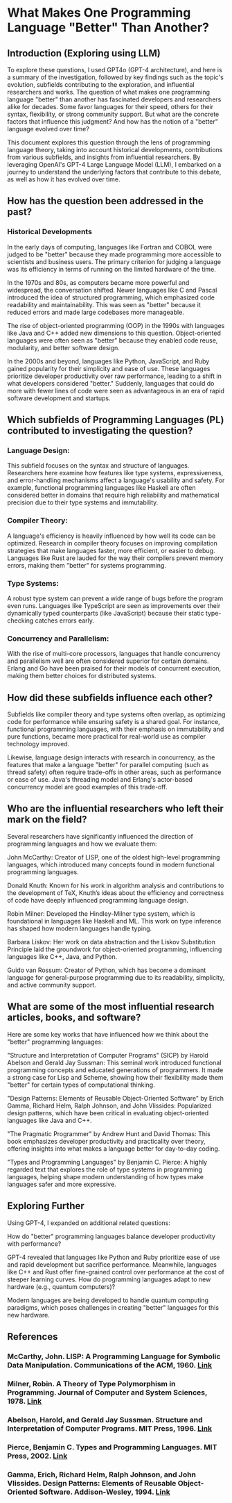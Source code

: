 # What Makes One Programming Language "Better" Than Another?
## Introduction (Exploring using LLM)
To explore these questions, I used GPT4o (GPT-4 architecture), and here is a summary of the investigation, followed by key findings such as the topic's evolution, subfields contributing to the exploration, and influential researchers and works. The question of what makes one programming language "better" than another has fascinated developers and researchers alike for decades. Some favor languages for their speed, others for their syntax, flexibility, or strong community support. But what are the concrete factors that influence this judgment? And how has the notion of a "better" language evolved over time?

This document explores this question through the lens of programming language theory, taking into account historical developments, contributions from various subfields, and insights from influential researchers. By leveraging OpenAI's GPT-4 Large Language Model (LLM), I embarked on a journey to understand the underlying factors that contribute to this debate, as well as how it has evolved over time.

## How has the question been addressed in the past?
### Historical Developments
In the early days of computing, languages like Fortran and COBOL were judged to be "better" because they made programming more accessible to scientists and business users. The primary criterion for judging a language was its efficiency in terms of running on the limited hardware of the time.

In the 1970s and 80s, as computers became more powerful and widespread, the conversation shifted. Newer languages like C and Pascal introduced the idea of structured programming, which emphasized code readability and maintainability. This was seen as "better" because it reduced errors and made large codebases more manageable.

The rise of object-oriented programming (OOP) in the 1990s with languages like Java and C++ added new dimensions to this question. Object-oriented languages were often seen as "better" because they enabled code reuse, modularity, and better software design.

In the 2000s and beyond, languages like Python, JavaScript, and Ruby gained popularity for their simplicity and ease of use. These languages prioritize developer productivity over raw performance, leading to a shift in what developers considered "better." Suddenly, languages that could do more with fewer lines of code were seen as advantageous in an era of rapid software development and startups.

## Which subfields of Programming Languages (PL) contributed to investigating the question?

### Language Design: 
This subfield focuses on the syntax and structure of languages. Researchers here examine how features like type systems, expressiveness, and error-handling mechanisms affect a language's usability and safety. For example, functional programming languages like Haskell are often considered better in domains that require high reliability and mathematical precision due to their type systems and immutability.

### Compiler Theory: 
A language's efficiency is heavily influenced by how well its code can be optimized. Research in compiler theory focuses on improving compilation strategies that make languages faster, more efficient, or easier to debug. Languages like Rust are lauded for the way their compilers prevent memory errors, making them "better" for systems programming.

### Type Systems: 
A robust type system can prevent a wide range of bugs before the program even runs. Languages like TypeScript are seen as improvements over their dynamically typed counterparts (like JavaScript) because their static type-checking catches errors early.

### Concurrency and Parallelism: 
With the rise of multi-core processors, languages that handle concurrency and parallelism well are often considered superior for certain domains. Erlang and Go have been praised for their models of concurrent execution, making them better choices for distributed systems.

## How did these subfields influence each other?
Subfields like compiler theory and type systems often overlap, as optimizing code for performance while ensuring safety is a shared goal. For instance, functional programming languages, with their emphasis on immutability and pure functions, became more practical for real-world use as compiler technology improved.

Likewise, language design interacts with research in concurrency, as the features that make a language "better" for parallel computing (such as thread safety) often require trade-offs in other areas, such as performance or ease of use. Java's threading model and Erlang's actor-based concurrency model are good examples of this trade-off.

## Who are the influential researchers who left their mark on the field?
Several researchers have significantly influenced the direction of programming languages and how we evaluate them:

John McCarthy: Creator of LISP, one of the oldest high-level programming languages, which introduced many concepts found in modern functional programming languages.

Donald Knuth: Known for his work in algorithm analysis and contributions to the development of TeX, Knuth’s ideas about the efficiency and correctness of code have deeply influenced programming language design.

Robin Milner: Developed the Hindley-Milner type system, which is foundational in languages like Haskell and ML. This work on type inference has shaped how modern languages handle typing.

Barbara Liskov: Her work on data abstraction and the Liskov Substitution Principle laid the groundwork for object-oriented programming, influencing languages like C++, Java, and Python.

Guido van Rossum: Creator of Python, which has become a dominant language for general-purpose programming due to its readability, simplicity, and active community support.

## What are some of the most influential research articles, books, and software?
Here are some key works that have influenced how we think about the "better" programming languages:

"Structure and Interpretation of Computer Programs" (SICP) by Harold Abelson and Gerald Jay Sussman: This seminal work introduced functional programming concepts and educated generations of programmers. It made a strong case for Lisp and Scheme, showing how their flexibility made them "better" for certain types of computational thinking.

"Design Patterns: Elements of Reusable Object-Oriented Software" by Erich Gamma, Richard Helm, Ralph Johnson, and John Vlissides: Popularized design patterns, which have been critical in evaluating object-oriented languages like Java and C++.

"The Pragmatic Programmer" by Andrew Hunt and David Thomas: This book emphasizes developer productivity and practicality over theory, offering insights into what makes a language better for day-to-day coding.

"Types and Programming Languages" by Benjamin C. Pierce: A highly regarded text that explores the role of type systems in programming languages, helping shape modern understanding of how types make languages safer and more expressive.

## Exploring Further
Using GPT-4, I expanded on additional related questions:

How do "better" programming languages balance developer productivity with performance?

GPT-4 revealed that languages like Python and Ruby prioritize ease of use and rapid development but sacrifice performance. Meanwhile, languages like C++ and Rust offer fine-grained control over performance at the cost of steeper learning curves.
How do programming languages adapt to new hardware (e.g., quantum computers)?

Modern languages are being developed to handle quantum computing paradigms, which poses challenges in creating "better" languages for this new hardware.

## References
### McCarthy, John. LISP: A Programming Language for Symbolic Data Manipulation. Communications of the ACM, 1960. [Link](https://dl.acm.org/doi/pdf/10.1145/800025.1198360)
### Milner, Robin. A Theory of Type Polymorphism in Programming. Journal of Computer and System Sciences, 1978. [Link](https://pdf.sciencedirectassets.com/272574/1-s2.0-S0022000000X01341/1-s2.0-0022000078900144/main.pdf?X-Amz-Security-Token=IQoJb3JpZ2luX2VjEMn%2F%2F%2F%2F%2F%2F%2F%2F%2F%2FwEaCXVzLWVhc3QtMSJIMEYCIQCVOw6n7ak8Am2RGcc6ftFSPLFTHPgwMrRvv7wBT%2BFRGAIhANhEZi8mmyv3%2BAYrHBPICMEXF4Ow6%2BOe8DN1z%2F4fsejSKrwFCPL%2F%2F%2F%2F%2F%2F%2F%2F%2F%2FwEQBRoMMDU5MDAzNTQ2ODY1IgzZfjlC%2BWTEP80V4z0qkAXHWuXhehQpdFBI7H3fqGTkNzuR8%2BIx3Glt4kIBGHjXzVIe9Mm3lNpC7638t5Fa65R%2FroSI0Q195VsX%2FhvTlif5k7iZIoufXHe9Xb1tka%2BJw4G4R0JuRROhtH71wqMb8fPLxWQCPD5SKJgSVD9iUIU08GfyZ4m2qNeYP1rxrgw82Li1JndGhrHf3VAYUlhu9Y7MAzufsKU%2BCuCL349J1s5Z%2BCeeILFAVAFlG81d%2BverqEQNKs7DbhtQRtIiYzjgzjfh9HNnFnhAREhcCgSRkPBsKWf9lBB73gPZXRAeeaMuen0IhRlYKE0dcF0GODsbHGPq18QVuYy%2FTvDu2P1jJnz9oEJFddsmBWvzL2pjk62vgzNP30ah%2FYtoavN5v8Us8SPD8zqaF%2BiVPhizg8y1V%2F2vDamny1YOtW4HMHORBdSWlEuyXNc%2B5wvX7%2Fg1ttgjXEwoaw5wYPZUj%2BmSXjxjkVOd2IzFkgRY0djKNb6gKujAJqJbXEQZ7xEGmHlt46yjP6tA%2ByZECGV%2F%2BhX3W87VzHMoFJTYxCogAAO7SNi0hXECZ7oGzE%2FBOTT5EIR2prUT4A4m7smXqGOHVcq%2BnkP59h6AzC9oyumNbihmNuBG%2Ff9UhcBrkDJqMzYjz32WNY6KRMvdz38E2%2Bg1OG5qFJe0qHdk8wukM%2FLpfapA%2BhBJtgbEKDwSVTqUwqoEA0749BPK1Co8RLMVV5M5s2CUBcI%2F0UGmlC70HFWLQUO7IAbSzavD%2FEqjgtHG8Aqrd78uAXYQzvX555nwOkxX0PDcw5KsiRoBJKa4c9CJ59YM%2FjoBmneSSLyDqnnhrtDstoSvg%2FbvUD%2Bj3KAKMKg63ZVRrs%2Fud34mlsE5aOGYn0jYwm4uySGLZTDao5y3BjqwAR1NvL2xXv9Mn9iT0SdAr8O3wFDhXqX8UKHaGvqWAcSb2QlPw%2Bbl6mSIfin3YHgqoN19%2FxTOYOU1nFPngNw3UOJHH1P%2FAkgsYkx4oFeCn5SOMM4wwopwQgmNo5hpmjFKjmhNOdV5s36PW4x7RLfb0KnlLCFG4rLpdHXqnDqttwXIVd3AZHFJcigiwzez8DNIIs7a7yK6XEDKPgU43vOT%2FdaywzLr%2F4TrUuFKeoOE%2FFAp&X-Amz-Algorithm=AWS4-HMAC-SHA256&X-Amz-Date=20240915T174353Z&X-Amz-SignedHeaders=host&X-Amz-Expires=300&X-Amz-Credential=ASIAQ3PHCVTYYPPKKZ32%2F20240915%2Fus-east-1%2Fs3%2Faws4_request&X-Amz-Signature=4bed077ac52045755f2a1ac5b94356df033c1f5f4ee7e37c430b8560ed416002&hash=a29a3af6b213117b53e41ba3bafb905b431ba1956094c223aae9163a53ce7a85&host=68042c943591013ac2b2430a89b270f6af2c76d8dfd086a07176afe7c76c2c61&pii=0022000078900144&tid=spdf-20378681-7bff-434f-97a0-c08a5f6d9399&sid=a5635e688ae37945ff896706c36ca0719ea4gxrqa&type=client&tsoh=d3d3LnNjaWVuY2VkaXJlY3QuY29t&ua=0f165f0255035506050f0d&rr=8c3a6beabecdcb9c&cc=us)
### Abelson, Harold, and Gerald Jay Sussman. Structure and Interpretation of Computer Programs. MIT Press, 1996. [Link](https://library.oapen.org/bitstream/handle/20.500.12657/26092/sicp.pdf?sequence=1)
### Pierce, Benjamin C. Types and Programming Languages. MIT Press, 2002. [Link](https://archive.alvb.in/msc/05_infomcco/assignments/01_bibtex2html/cco-lab-01-bibtex-2x2.pdf)
### Gamma, Erich, Richard Helm, Ralph Johnson, and John Vlissides. Design Patterns: Elements of Reusable Object-Oriented Software. Addison-Wesley, 1994. [Link](https://thuvienso.hoasen.edu.vn/bitstream/handle/123456789/8965/Contents.pdf?sequence=3&isAllowed=y)
